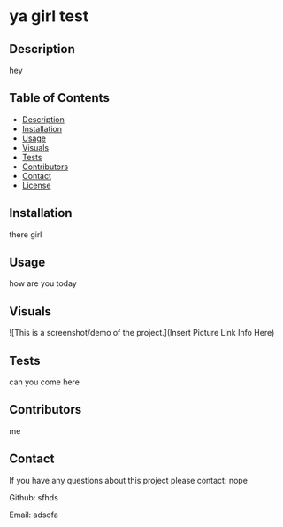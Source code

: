 # ya girl test 

  ## Description
  hey

  ## Table of Contents

  - [Description](#description)
  - [Installation](#installation)
  - [Usage](#usage)
  - [Visuals](#visuals)
  - [Tests](#tests)
  - [Contributors](#contributors)
  - [Contact](#contact)
  - [License](#license)

  ## Installation
  there girl

  ## Usage
  how are you today

  ## Visuals
  ![This is a screenshot/demo of the project.](Insert Picture Link Info Here)

  ## Tests

  can you come here

  ## Contributors

  me

  ## Contact

  If you have any questions about this project please contact: nope

  Github: sfhds

  Email: adsofa

